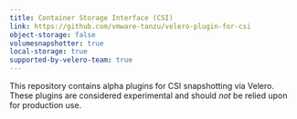 ```yaml
---
title: Container Storage Interface (CSI)
link: https://github.com/vmware-tanzu/velero-plugin-for-csi
object-storage: false
volumesnapshotter: true
local-storage: true
supported-by-velero-team: true
---
```

This repository contains alpha plugins for CSI snapshotting via Velero. These plugins are considered experimental and should _not_ be relied upon for production use.
